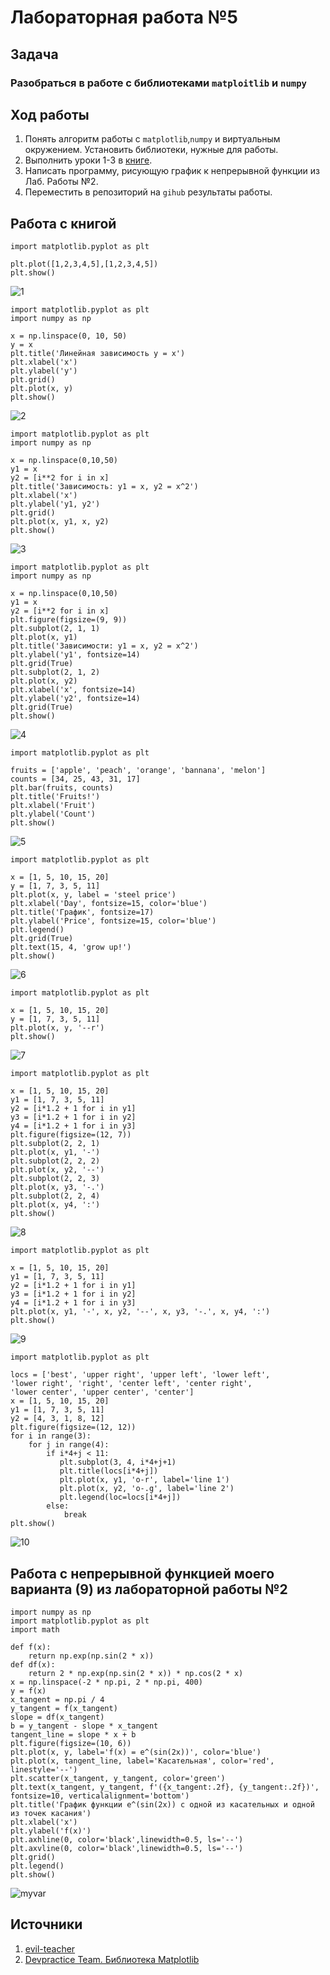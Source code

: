 # Лабораторная работа №5
## Задача
### Разобраться в работе с библиотеками `matploitlib` и `numpy`
## Ход работы
1. Понять алгоритм работы с `matplotlib`,`numpy` и виртуальным окружением. Установить библиотеки, нужные для работы.
2. Выполнить уроки 1-3 в [книге](https://evil-teacher.on-fleek.app/books/prog_pm/matplotlib.pdf).
3. Написать программу, рисующую график к непрерывной функции из Лаб. Работы №2.
4. Переместить в репозиторий на `gihub` результаты работы.

## Работа с книгой

```
import matplotlib.pyplot as plt

plt.plot([1,2,3,4,5],[1,2,3,4,5])
plt.show()
```
<image src = Figure_1.png alt="1">

```
import matplotlib.pyplot as plt
import numpy as np

x = np.linspace(0, 10, 50)
y = x
plt.title('Линейная зависимость y = x')
plt.xlabel('x')
plt.ylabel('y')
plt.grid()      
plt.plot(x, y)
plt.show()
```
<image src = Figure_2.png alt="2">

```
import matplotlib.pyplot as plt
import numpy as np

x = np.linspace(0,10,50)
y1 = x 
y2 = [i**2 for i in x]
plt.title('Зависимость: y1 = x, y2 = x^2')
plt.xlabel('x')
plt.ylabel('y1, y2')
plt.grid()
plt.plot(x, y1, x, y2)
plt.show()
```
<image src = Figure_3.png alt="3">

```
import matplotlib.pyplot as plt
import numpy as np

x = np.linspace(0,10,50)
y1 = x
y2 = [i**2 for i in x]
plt.figure(figsize=(9, 9))
plt.subplot(2, 1, 1)
plt.plot(x, y1)          
plt.title('Зависимости: y1 = x, y2 = x^2')
plt.ylabel('y1', fontsize=14)
plt.grid(True)
plt.subplot(2, 1, 2)
plt.plot(x, y2)
plt.xlabel('x', fontsize=14)
plt.ylabel('y2', fontsize=14)
plt.grid(True)         
plt.show()
```
<image src = Figure_4.png alt="4">

```
import matplotlib.pyplot as plt

fruits = ['apple', 'peach', 'orange', 'bannana', 'melon']
counts = [34, 25, 43, 31, 17]
plt.bar(fruits, counts)
plt.title('Fruits!')
plt.xlabel('Fruit')
plt.ylabel('Count')
plt.show()
```
<image src = Figure_5.png alt="5">

```
import matplotlib.pyplot as plt

x = [1, 5, 10, 15, 20]
y = [1, 7, 3, 5, 11]
plt.plot(x, y, label = 'steel price')
plt.xlabel('Day', fontsize=15, color='blue')
plt.title('График', fontsize=17)
plt.ylabel('Price', fontsize=15, color='blue')
plt.legend()
plt.grid(True)
plt.text(15, 4, 'grow up!')
plt.show()
```
<image src = Figure_6.png alt="6">

```
import matplotlib.pyplot as plt

x = [1, 5, 10, 15, 20]
y = [1, 7, 3, 5, 11]
plt.plot(x, y, '--r')
plt.show()
```
<image src = Figure_7.png alt="7">

```
import matplotlib.pyplot as plt

x = [1, 5, 10, 15, 20]
y1 = [1, 7, 3, 5, 11]
y2 = [i*1.2 + 1 for i in y1]
y3 = [i*1.2 + 1 for i in y2]
y4 = [i*1.2 + 1 for i in y3]
plt.figure(figsize=(12, 7))
plt.subplot(2, 2, 1)
plt.plot(x, y1, '-')
plt.subplot(2, 2, 2)
plt.plot(x, y2, '--')
plt.subplot(2, 2, 3)
plt.plot(x, y3, '-.')
plt.subplot(2, 2, 4)
plt.plot(x, y4, ':')
plt.show()
```
<image src = Figure_8.png alt="8">

```
import matplotlib.pyplot as plt

x = [1, 5, 10, 15, 20]
y1 = [1, 7, 3, 5, 11]
y2 = [i*1.2 + 1 for i in y1]
y3 = [i*1.2 + 1 for i in y2]
y4 = [i*1.2 + 1 for i in y3]
plt.plot(x, y1, '-', x, y2, '--', x, y3, '-.', x, y4, ':')
plt.show()
```
<image src = Figure_9.png alt="9">

```
import matplotlib.pyplot as plt

locs = ['best', 'upper right', 'upper left', 'lower left',
'lower right', 'right', 'center left', 'center right',
'lower center', 'upper center', 'center']
x = [1, 5, 10, 15, 20]
y1 = [1, 7, 3, 5, 11]
y2 = [4, 3, 1, 8, 12]
plt.figure(figsize=(12, 12))
for i in range(3):
    for j in range(4):
        if i*4+j < 11:
           plt.subplot(3, 4, i*4+j+1)
           plt.title(locs[i*4+j])
           plt.plot(x, y1, 'o-r', label='line 1')
           plt.plot(x, y2, 'o-.g', label='line 2')
           plt.legend(loc=locs[i*4+j])
        else:
            break
plt.show()
```
<image src = Figure_10.png alt="10">

## Работа с непрерывной функцией моего варианта (9) из лабораторной работы №2
```
import numpy as np
import matplotlib.pyplot as plt
import math

def f(x):
    return np.exp(np.sin(2 * x))
def df(x):
    return 2 * np.exp(np.sin(2 * x)) * np.cos(2 * x)
x = np.linspace(-2 * np.pi, 2 * np.pi, 400)
y = f(x)
x_tangent = np.pi / 4
y_tangent = f(x_tangent)
slope = df(x_tangent)
b = y_tangent - slope * x_tangent
tangent_line = slope * x + b
plt.figure(figsize=(10, 6))
plt.plot(x, y, label='f(x) = e^(sin(2x))', color='blue')
plt.plot(x, tangent_line, label='Касательная', color='red', linestyle='--')
plt.scatter(x_tangent, y_tangent, color='green')
plt.text(x_tangent, y_tangent, f'({x_tangent:.2f}, {y_tangent:.2f})', fontsize=10, verticalalignment='bottom')
plt.title('График функции e^(sin(2x)) с одной из касательных и одной из точек касания')
plt.xlabel('x')
plt.ylabel('f(x)')
plt.axhline(0, color='black',linewidth=0.5, ls='--')
plt.axvline(0, color='black',linewidth=0.5, ls='--')
plt.grid()
plt.legend()
plt.show()
```
<image src = Figure_myvar.png alt="myvar">

## Источники

1. [evil-teacher](https://evil-teacher.on-fleek.app/prog_pm/term1/lab05/)
2. [Devpractice Team. Библиотека Matplotlib](https://evil-teacher.on-fleek.app/books/prog_pm/matplotlib.pdf)
